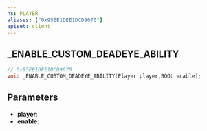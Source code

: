 ```yaml
---
ns: PLAYER
aliases: ["0x95EE1DEE1DCD9070"]
apiset: client
---
```

## _ENABLE_CUSTOM_DEADEYE_ABILITY

```c
// 0x95EE1DEE1DCD9070
void _ENABLE_CUSTOM_DEADEYE_ABILITY(Player player,BOOL enable);
```


## Parameters
* **player**:
* **enable**: